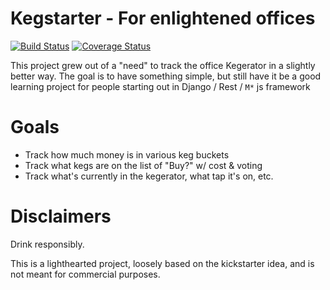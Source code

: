Kegstarter - For enlightened offices
====================================

[![Build Status](https://travis-ci.org/paulcollinsiii/django-kegstarter.svg?branch=master)](https://travis-ci.org/paulcollinsiii/django-kegstarter) [![Coverage Status](https://coveralls.io/repos/paulcollinsiii/django-kegstarter/badge.svg?branch=travis)](https://coveralls.io/r/paulcollinsiii/django-kegstarter?branch=travis)

This project grew out of a "need" to track the office Kegerator in a
slightly better way. The goal is to have something simple, but still
have it be a good learning project for people starting out in Django /
Rest / `M*` js framework


Goals
=====
* Track how much money is in various keg buckets
* Track what kegs are on the list of "Buy?" w/ cost & voting
* Track what's currently in the kegerator, what tap it's on, etc.


Disclaimers
===========
Drink responsibly.

This is a lighthearted project, loosely based on the kickstarter idea,
and is not meant for commercial purposes.
